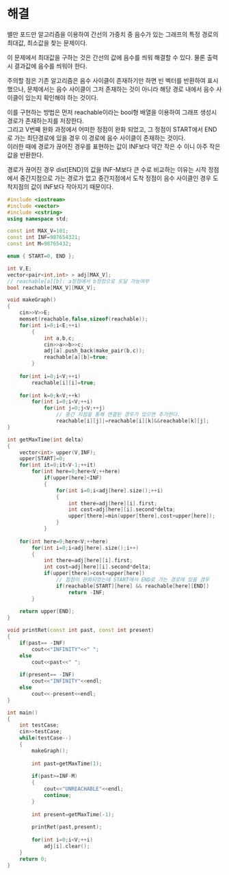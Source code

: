 # 해결 
밸만 포드만 알고리즘을 이용하여 간선의 가중치 중 음수가 있는 그래프의 특정 경로의 최대값, 최소값을 찾는 문제이다.  

이 문제에서 최대값을 구하는 것은 간선의 값에 음수를 씌워 해결할 수 있다. 물론 출력시 결과값에 음수를 씌워야 한다.  

주의할 점은 기존 알고리즘은 음수 사이클이 존재하기만 하면 빈 벡터를 반환하여 표시했으나, 
문제에서는 음수 사이클이 그저 존재하는 것이 아니라 해당 경로 내에서 음수 사이클이 있는지 확인해야 하는 것이다.  

이를 구현하는 방법은 먼저 reachable이라는 bool형 배열을 이용하여 그래프 생성시 경로가 존재하는지를 저장한다.  
그리고 V번째 완화 과정에서 어떠한 정점이 완화 되었고, 그 정점이 START에서 END로 가는 최단경로에 있을 경우 이 경로에 음수 사이클이 존재하는 것이다.  
이러한 때에 경로가 끊어진 경우를 표현하는 값이 INF보다 약간 작은 수 이니 아주 작은 값을 반환한다.  

경로가 끊어진 경우 dist[END]의 값을 INF-M보다 큰 수로 비교하는 이유는 시작 정점에서 중간지점으로 가는 경로가 없고 중간지점에서 도착 정점이 음수 사이클인 경우 
도착지점의 값이 INF보다 작아지기 때문이다.  

```c++
#include <iostream>
#include <vector>
#include <cstring>
using namespace std;

const int MAX_V=101;
const int INF=987654321;
const int M=98765432;

enum { START=0, END };

int V,E;
vector<pair<int,int> > adj[MAX_V];
// reachable[a][b]: a정점에서 b정점으로 도달 가능여부
bool reachable[MAX_V][MAX_V];

void makeGraph()
{
    cin>>V>>E;
    memset(reachable,false,sizeof(reachable));
    for(int i=0;i<E;++i)
        {
            int a,b,c;
            cin>>a>>b>>c;
            adj[a].push_back(make_pair(b,c));
            reachable[a][b]=true;
        }
    
    for(int i=0;i<V;++i)
        reachable[i][i]=true;
    
    for(int k=0;k<V;++k)
        for(int i=0;i<V;++i)
            for(int j=0;j<V;++j)
                // 중간 지점을 통해 연결된 경우가 있으면 추가한다.
                reachable[i][j]|=reachable[i][k]&&reachable[k][j];
}

int getMaxTime(int delta)
{
    vector<int> upper(V,INF);
    upper[START]=0;
    for(int it=0;it<V-1;++it)
        for(int here=0;here<V;++here)
            if(upper[here]<INF)
            {
                for(int i=0;i<adj[here].size();++i)
                {
                    int there=adj[here][i].first;
                    int cost=adj[here][i].second*delta;
                    upper[there]=min(upper[there],cost+upper[here]);
                }
            }
    
    for(int here=0;here<V;++here)
        for(int i=0;i<adj[here].size();i++)
        {
            int there=adj[here][i].first;
            int cost=adj[here][i].second*delta;
            if(upper[there]>cost+upper[here])
                // 정점이 완화되었는데 START에서 END로 가는 경로에 있을 경우
                if(reachable[START][here] && reachable[here][END])
                    return -INF;
        }
    
    return upper[END];
}

void printRet(const int past, const int present)
{
    if(past== -INF)
        cout<<"INFINITY"<<" ";
    else
        cout<<past<<" ";
    
    if(present== -INF)
        cout<<"INFINITY"<<endl;
    else
        cout<<-present<<endl;
}

int main()
{
    int testCase;
    cin>>testCase;
    while(testCase--)
    {
        makeGraph();
        
        int past=getMaxTime(1);
        
        if(past>=INF-M)
        {
            cout<<"UNREACHABLE"<<endl;
            continue;
        }
        
        int present=getMaxTime(-1);
        
        printRet(past,present); 
        
        for(int i=0;i<V;++i)
            adj[i].clear();
    }
    return 0;
}

```
